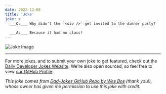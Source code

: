 ```yaml
---
date: 2022-12-08
title: 'Joke'
joke: >
  ___Q:___ Why didn't the `<div />` get invited to the dinner party?
  
  ___A:___ Because it had no class!
---
```



![Joke Image](https://private.xtrp.io/projects/DailyDeveloperJokes/public_image_server/images/5e12591e45d64.png)

---

For more jokes, and to submit your own joke to get featured, check out the [Daily Developer Jokes Website](https://dailydeveloperjokes.github.io/). We're also open sourced, so feel free to view [our GitHub Profile](https://github.com/dailydeveloperjokes).


_This joke comes from [Dad-Jokes GitHub Repo by Wes Bos](https://github.com/wesbos/dad-jokes) (thank you!), whose owner has given me permission to use this joke with credit._

<!--
Joke text:
**Q:** Why didn't the `<div />` get invited to the dinner party?

**A:** Because it had no class!
 -->


